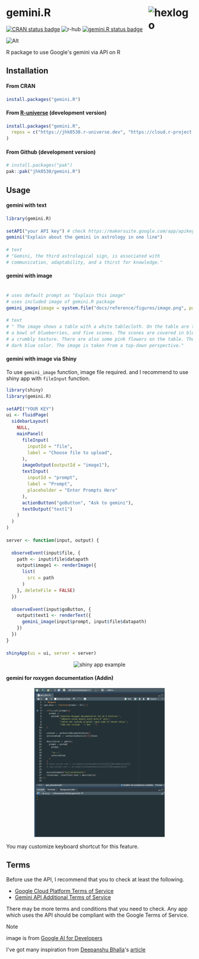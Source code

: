 # gemini.R <img alt='hexlogo' src = 'https://github.com/user-attachments/assets/331ba265-9852-4ca5-9c9a-ff19b9e494b3' width = 120 align = 'right'></img>

<!-- badges: start -->
[![CRAN status badge](https://www.r-pkg.org/badges/version/gemini.R)](https://CRAN.R-project.org/package=gemini.R)
![r-hub](https://github.com/jhk0530/gemini.R/actions/workflows/rhub.yaml/badge.svg)
[![gemini.R status badge](https://jhk0530.r-universe.dev/badges/gemini.R)](https://jhk0530.r-universe.dev/gemini.R)
<!-- badges: end -->

![Alt](https://repobeats.axiom.co/api/embed/bc0595c11e22d5380cf10a646bc6049db9e5fc44.svg "Repobeats analytics image")

R package to use Google's gemini via API on R

## Installation

#### From CRAN
```r
install.packages("gemini.R")
```

#### From [R-universe](https://r-universe.dev/search) (development version)

```r
install.packages("gemini.R",
  repos = c("https://jhk0530.r-universe.dev", "https://cloud.r-project.org")
)
```

#### From Github (development version)

``` r
# install.packages("pak")
pak::pak("jhk0530/gemini.R")
```

## Usage

#### gemini with text

``` r
library(gemini.R)

setAPI("your API key") # check https://makersuite.google.com/app/apikey
gemini("Explain about the gemini in astrology in one line")

# text 
# "Gemini, the third astrological sign, is associated with 
# communication, adaptability, and a thirst for knowledge." 

```

#### gemini with image

``` r

# uses default prompt as "Explain this image"
# uses included image of gemini.R package
gemini_image(image = system.file("docs/reference/figures/image.png", package = "gemini.R"))

# text 
# " The image shows a table with a white tablecloth. On the table are two cups of coffee, 
# a bowl of blueberries, and five scones. The scones are covered in blueberries and have 
# a crumbly texture. There are also some pink flowers on the table. The background is a 
# dark blue color. The image is taken from a top-down perspective." 

```

#### gemini with image via Shiny

To use `gemini_image` function, image file required. 
and I recommend to use shiny app with `fileInput` function.

``` r
library(shiny)
library(gemini.R)

setAPI("YOUR KEY")
ui <- fluidPage(
  sidebarLayout(
    NULL,
    mainPanel(
      fileInput(
        inputId = "file",
        label = "Choose file to upload",
      ),
      imageOutput(outputId = "image1"),
      textInput(
        inputId = "prompt", 
        label = "Prompt", 
        placeholder = "Enter Prompts Here"
      ),
      actionButton("goButton", "Ask to gemini"),
      textOutput("text1")
    )
  )
)

server <- function(input, output) {
  
  observeEvent(input$file, {
    path <- input$file$datapath
    output$image1 <- renderImage({
      list(
        src = path
      )
    }, deleteFile = FALSE)
  })
  
  observeEvent(input$goButton, {
    output$text1 <- renderText({
      gemini_image(input$prompt, input$file$datapath)
    })
  })
}

shinyApp(ui = ui, server = server)

```
<p style = 'text-align:center;'>
  <img alt='shiny app example' src='./man/figures/shiny.png' width = '70%'>
</p>

#### gemini for roxygen documentation (Addin)

<p style = 'text-align:center;'>
  <img alt='gen_doc example' src='./man/figures/roxygen.gif' width = '70%'>
</p>

You may customize keyboard shortcut for this feature.

## Terms

Before use the API, I recommend that you to check at least the following.
- [Google Cloud Platform Terms of Service](https://cloud.google.com/terms)
- [Gemini API Additional Terms of Service](https://ai.google.dev/gemini-api/terms)

There may be more terms and conditions that you need to check.
Any app which uses the API should be compliant with the Google Terms of Service.

> [!note] 
>
> image is from [Google AI for Developers](https://ai.google.dev/tutorials/rest_quickstart)
>
> I've got many inspiration from [Deepanshu Bhalla](https://www.linkedin.com/in/deepanshubhalla/)'s [article](https://www.listendata.com/2023/12/google-gemini-r.html)
